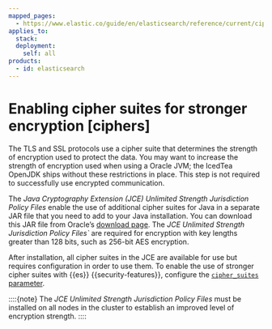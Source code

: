 ```yaml
---
mapped_pages:
  - https://www.elastic.co/guide/en/elasticsearch/reference/current/ciphers.html
applies_to:
  stack:
  deployment:
    self: all
products:
  - id: elasticsearch
---
```


# Enabling cipher suites for stronger encryption [ciphers]

The TLS and SSL protocols use a cipher suite that determines the strength of encryption used to protect the data. You may want to increase the strength of encryption used when using a Oracle JVM; the IcedTea OpenJDK ships without these restrictions in place. This step is not required to successfully use encrypted communication.

The *Java Cryptography Extension (JCE) Unlimited Strength Jurisdiction Policy Files* enable the use of additional cipher suites for Java in a separate JAR file that you need to add to your Java installation. You can download this JAR file from Oracle’s [download page](http://www.oracle.com/technetwork/java/javase/downloads/index.html). The *JCE Unlimited Strength Jurisdiction Policy Files`* are required for encryption with key lengths greater than 128 bits, such as 256-bit AES encryption.

After installation, all cipher suites in the JCE are available for use but requires configuration in order to use them. To enable the use of stronger cipher suites with {{es}} {{security-features}}, configure the [`cipher_suites` parameter](elasticsearch://reference/elasticsearch/configuration-reference/security-settings.md#ssl-tls-settings).

::::{note}
The *JCE Unlimited Strength Jurisdiction Policy Files* must be installed on all nodes in the cluster to establish an improved level of encryption strength.
::::



